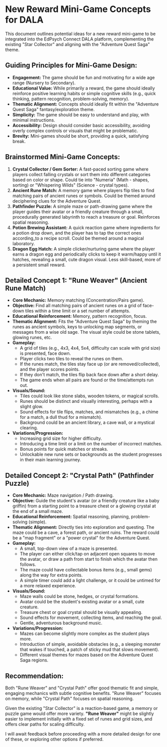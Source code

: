 # New Reward Mini-Game Concepts for DALA

This document outlines potential ideas for a new reward mini-game to be integrated into the EdPsych Connect DALA platform, complementing the existing "Star Collector" and aligning with the "Adventure Quest Saga" theme.

## Guiding Principles for Mini-Game Design:

*   **Engagement:** The game should be fun and motivating for a wide age range (Nursery to Secondary).
*   **Educational Value:** While primarily a reward, the game should ideally reinforce positive learning habits or simple cognitive skills (e.g., quick thinking, pattern recognition, problem-solving, memory).
*   **Thematic Alignment:** Concepts should ideally fit within the "Adventure Quest Saga" fantasy/exploration theme.
*   **Simplicity:** The game should be easy to understand and play, with minimal instructions.
*   **Accessibility:** Design should consider basic accessibility, avoiding overly complex controls or visuals that might be problematic.
*   **Brevity:** Mini-games should be short, providing a quick, satisfying break.

## Brainstormed Mini-Game Concepts:

1.  **Crystal Collector / Gem Sorter:** A fast-paced sorting game where players collect falling crystals or sort them into different categories based on color or shape. Could tie into "Numeria" (Math - shapes, sorting) or "Whispering Wilds" (Science - crystal types).
2.  **Ancient Rune Match:** A memory game where players flip tiles to find matching pairs of ancient runes or symbols. Could be themed around deciphering clues for the Adventure Quest.
3.  **Pathfinder Puzzle:** A simple maze or path-drawing game where the player guides their avatar or a friendly creature through a small, procedurally generated labyrinth to reach a treasure or goal. Reinforces spatial reasoning.
4.  **Potion Brewing Assistant:** A quick reaction game where ingredients for a potion drop down, and the player has to tap the correct ones according_to a recipe scroll. Could be themed around a magical laboratory.
5.  **Dragon Egg Hatch:** A simple clicker/nurturing game where the player earns a dragon egg and periodically clicks to keep it warm/happy until it hatches, revealing a small, cute dragon visual. Less skill-based, more of a persistent small reward.

## Detailed Concept 1: "Rune Weaver" (Ancient Rune Match)

*   **Core Mechanic:** Memory matching (Concentration/Pairs game).
*   **Objective:** Find all matching pairs of ancient runes on a grid of face-down tiles within a time limit or a set number of attempts.
*   **Educational Reinforcement:** Memory, pattern recognition, focus.
*   **Thematic Alignment:** Fits the "Adventure Quest Saga" by theming the runes as ancient symbols, keys to unlocking map segments, or messages from a wise old sage. The visual style could be stone tablets, glowing runes, etc.
*   **Gameplay:**
    *   A grid of tiles (e.g., 4x3, 4x4, 5x4, difficulty can scale with grid size) is presented, face down.
    *   Player clicks two tiles to reveal the runes on them.
    *   If the runes match, the tiles stay face up (or are removed/collected), and the player scores points.
    *   If they don't match, the tiles flip back face down after a short delay.
    *   The game ends when all pairs are found or the time/attempts run out.
*   **Visuals/Sound:**
    *   Tiles could look like stone slabs, wooden tokens, or magical scrolls.
    *   Runes should be distinct and visually interesting, perhaps with a slight glow.
    *   Sound effects for tile flips, matches, and mismatches (e.g., a chime for a match, a dull thud for a mismatch).
    *   Background could be an ancient library, a cave wall, or a mystical clearing.
*   **Variations/Progression:** 
    *   Increasing grid size for higher difficulty.
    *   Introducing a time limit or a limit on the number of incorrect matches.
    *   Bonus points for quick matches or streaks.
    *   Unlockable new rune sets or backgrounds as the student progresses in their main learning journey.

## Detailed Concept 2: "Crystal Path" (Pathfinder Puzzle)

*   **Core Mechanic:** Maze navigation / Path drawing.
*   **Objective:** Guide the student's avatar (or a friendly creature like a baby griffin) from a starting point to a treasure chest or a glowing crystal at the end of a small maze.
*   **Educational Reinforcement:** Spatial reasoning, planning, problem-solving (simple).
*   **Thematic Alignment:** Directly ties into exploration and questing. The maze could be a cave, a forest path, or ancient ruins. The reward could be a "map fragment" or a "power crystal" for the Adventure Quest.
*   **Gameplay:**
    *   A small, top-down view of a maze is presented.
    *   The player can either click/tap on adjacent open squares to move the avatar, or draw a path from start to finish which the avatar then follows.
    *   The maze could have collectable bonus items (e.g., small gems) along the way for extra points.
    *   A simple timer could add a light challenge, or it could be untimed for a more relaxed experience.
*   **Visuals/Sound:**
    *   Maze walls could be stone, hedges, or crystal formations.
    *   Avatar could be the student's existing avatar or a small, cute creature.
    *   Treasure chest or goal crystal should be visually appealing.
    *   Sound effects for movement, collecting items, and reaching the goal.
    *   Gentle, adventurous background music.
*   **Variations/Progression:**
    *   Mazes can become slightly more complex as the student plays more.
    *   Introduction of simple, avoidable obstacles (e.g., a sleeping monster that wakes if touched, a patch of sticky mud that slows movement).
    *   Different visual themes for mazes based on the Adventure Quest Saga regions.

## Recommendation:

Both "Rune Weaver" and "Crystal Path" offer good thematic fit and simple, engaging mechanics with subtle cognitive benefits. "Rune Weaver" focuses on memory, while "Crystal Path" focuses on spatial reasoning. 

Given the existing "Star Collector" is a reaction-based game, a memory or puzzle game would offer more variety. **"Rune Weaver"** might be slightly easier to implement initially with a fixed set of runes and grid sizes, and offers clear paths for scaling difficulty.

I will await feedback before proceeding with a more detailed design for one of these, or exploring other options if preferred.
